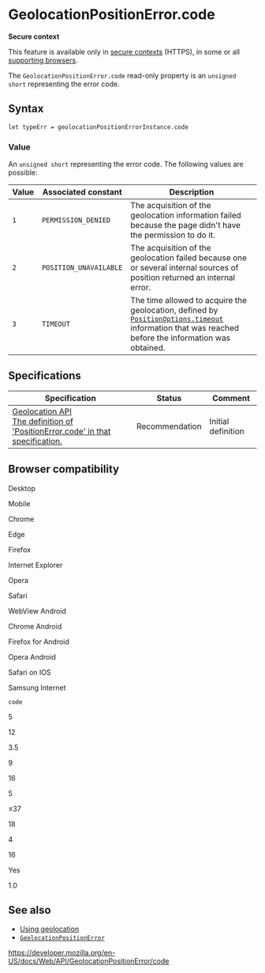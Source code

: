 # GeolocationPositionError.code

**Secure context**

This feature is available only in [secure contexts](https://developer.mozilla.org/en-US/docs/Web/Security/Secure_Contexts) (HTTPS), in some or all [supporting browsers](#browser_compatibility).

The `GeolocationPositionError.code` read-only property is an `unsigned short` representing the error code.

## Syntax

    let typeErr = geolocationPositionErrorInstance.code

### Value

An `unsigned short` representing the error code. The following values are possible:

<table><thead><tr class="header"><th>Value</th><th>Associated constant</th><th>Description</th></tr></thead><tbody><tr class="odd"><td><code>1</code></td><td><code>PERMISSION_DENIED</code></td><td>The acquisition of the geolocation information failed because the page didn't have the permission to do it.</td></tr><tr class="even"><td><code>2</code></td><td><code>POSITION_UNAVAILABLE</code></td><td>The acquisition of the geolocation failed because one or several internal sources of position returned an internal error.</td></tr><tr class="odd"><td><code>3</code></td><td><code>TIMEOUT</code></td><td>The time allowed to acquire the geolocation, defined by <a href="../positionoptions/timeout"><code>PositionOptions.timeout</code></a> information that was reached before the information was obtained.</td></tr></tbody></table>

## Specifications

<table><thead><tr class="header"><th>Specification</th><th>Status</th><th>Comment</th></tr></thead><tbody><tr class="odd"><td><a href="https://w3c.github.io/geolocation-api/#dom-geolocationpositionerror-code">Geolocation API<br />
<span class="small">The definition of 'PositionError.code' in that specification.</span></a></td><td><span class="spec-rec">Recommendation</span></td><td>Initial definition</td></tr></tbody></table>

## Browser compatibility

Desktop

Mobile

Chrome

Edge

Firefox

Internet Explorer

Opera

Safari

WebView Android

Chrome Android

Firefox for Android

Opera Android

Safari on IOS

Samsung Internet

`code`

5

12

3.5

9

16

5

≤37

18

4

16

Yes

1.0

## See also

- [Using geolocation](../geolocation_api/using_the_geolocation_api)
- [`GeolocationPositionError`](../geolocationpositionerror)

<a href="https://developer.mozilla.org/en-US/docs/Web/API/GeolocationPositionError/code" class="_attribution-link">https://developer.mozilla.org/en-US/docs/Web/API/GeolocationPositionError/code</a>
